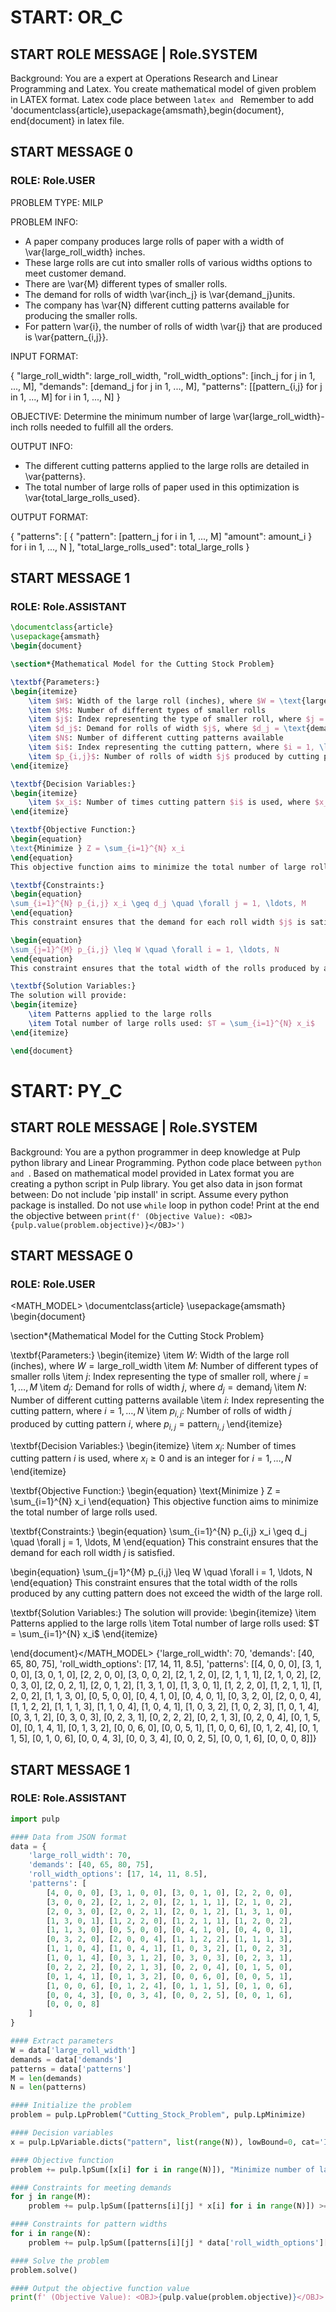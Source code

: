 # START: OR_C 
## START ROLE MESSAGE | Role.SYSTEM 
Background: You are a expert at Operations Research and Linear Programming and Latex. You create mathematical model of given problem in LATEX format. Latex code place between ```latex and ``` Remember to add 'documentclass{article},usepackage{amsmath},begin{document}, end{document} in latex file. 
## START MESSAGE 0 
### ROLE: Role.USER
<DESCRIPTION>
PROBLEM TYPE: MILP

PROBLEM INFO:

- A paper company produces large rolls of paper with a width of \var{large_roll_width} inches.
- These large rolls are cut into smaller rolls of various widths options to meet customer demand.
- There are \var{M} different types of smaller rolls.
- The demand for rolls of width \var{inch_j} ​is \var{demand_j}​ units.
- The company has \var{N} different cutting patterns available for producing the smaller rolls.
- For pattern \var{i}, the number of rolls of width \var{j} that are produced is \var{pattern_{i,j}}.

INPUT FORMAT: 

{
    "large_roll_width": large_roll_width,
    "roll_width_options": [inch_j for j in 1, ..., M],
    "demands": [demand_j for j in 1, ..., M],
    "patterns": [[pattern_{i,j} for j in 1, ..., M] for i in 1, ..., N]
}

OBJECTIVE: Determine the minimum number of large \var{large_roll_width}-inch rolls needed to fulfill all the orders.

OUTPUT INFO:

- The different cutting patterns applied to the large rolls are detailed in \var{patterns}.
- The total number of large rolls of paper used in this optimization is \var{total_large_rolls_used}.

OUTPUT FORMAT:

{
    "patterns": [
        {
         "pattern": [pattern_j for i in 1, ..., M]
         "amount": amount_i
        }
        for i in 1, ..., N
    ],
    "total_large_rolls_used": total_large_rolls
}
</DESCRIPTION>


## START MESSAGE 1 
### ROLE: Role.ASSISTANT
```latex
\documentclass{article}
\usepackage{amsmath}
\begin{document}

\section*{Mathematical Model for the Cutting Stock Problem}

\textbf{Parameters:}
\begin{itemize}
    \item $W$: Width of the large roll (inches), where $W = \text{large\_roll\_width}$
    \item $M$: Number of different types of smaller rolls
    \item $j$: Index representing the type of smaller roll, where $j = 1, \ldots, M$
    \item $d_j$: Demand for rolls of width $j$, where $d_j = \text{demand}_j$
    \item $N$: Number of different cutting patterns available
    \item $i$: Index representing the cutting pattern, where $i = 1, \ldots, N$
    \item $p_{i,j}$: Number of rolls of width $j$ produced by cutting pattern $i$, where $p_{i,j} = \text{pattern}_{i,j}$
\end{itemize}

\textbf{Decision Variables:}
\begin{itemize}
    \item $x_i$: Number of times cutting pattern $i$ is used, where $x_i \geq 0$ and is an integer for $i = 1, \ldots, N$
\end{itemize}

\textbf{Objective Function:}
\begin{equation}
\text{Minimize } Z = \sum_{i=1}^{N} x_i
\end{equation}
This objective function aims to minimize the total number of large rolls used.

\textbf{Constraints:}
\begin{equation}
\sum_{i=1}^{N} p_{i,j} x_i \geq d_j \quad \forall j = 1, \ldots, M
\end{equation}
This constraint ensures that the demand for each roll width $j$ is satisfied.

\begin{equation}
\sum_{j=1}^{M} p_{i,j} \leq W \quad \forall i = 1, \ldots, N
\end{equation}
This constraint ensures that the total width of the rolls produced by any cutting pattern does not exceed the width of the large roll.

\textbf{Solution Variables:}
The solution will provide:
\begin{itemize}
    \item Patterns applied to the large rolls
    \item Total number of large rolls used: $T = \sum_{i=1}^{N} x_i$
\end{itemize}

\end{document}
```

# START: PY_C 
## START ROLE MESSAGE | Role.SYSTEM 
Background: You are a python programmer in deep knowledge at Pulp python library and Linear Programming. Python code place between ```python and ```. Based on mathematical model provided in Latex format you are creating a python script in Pulp library. You get also data in json format between: <DATA></DATA> Do not include 'pip install' in script. Assume every python package is installed. Do not use `while` loop in python code! Print at the end the objective between <OBJ></OBJ> `print(f' (Objective Value): <OBJ>{pulp.value(problem.objective)}</OBJ>')` 
## START MESSAGE 0 
### ROLE: Role.USER
<MATH_MODEL>
\documentclass{article}
\usepackage{amsmath}
\begin{document}

\section*{Mathematical Model for the Cutting Stock Problem}

\textbf{Parameters:}
\begin{itemize}
    \item $W$: Width of the large roll (inches), where $W = \text{large\_roll\_width}$
    \item $M$: Number of different types of smaller rolls
    \item $j$: Index representing the type of smaller roll, where $j = 1, \ldots, M$
    \item $d_j$: Demand for rolls of width $j$, where $d_j = \text{demand}_j$
    \item $N$: Number of different cutting patterns available
    \item $i$: Index representing the cutting pattern, where $i = 1, \ldots, N$
    \item $p_{i,j}$: Number of rolls of width $j$ produced by cutting pattern $i$, where $p_{i,j} = \text{pattern}_{i,j}$
\end{itemize}

\textbf{Decision Variables:}
\begin{itemize}
    \item $x_i$: Number of times cutting pattern $i$ is used, where $x_i \geq 0$ and is an integer for $i = 1, \ldots, N$
\end{itemize}

\textbf{Objective Function:}
\begin{equation}
\text{Minimize } Z = \sum_{i=1}^{N} x_i
\end{equation}
This objective function aims to minimize the total number of large rolls used.

\textbf{Constraints:}
\begin{equation}
\sum_{i=1}^{N} p_{i,j} x_i \geq d_j \quad \forall j = 1, \ldots, M
\end{equation}
This constraint ensures that the demand for each roll width $j$ is satisfied.

\begin{equation}
\sum_{j=1}^{M} p_{i,j} \leq W \quad \forall i = 1, \ldots, N
\end{equation}
This constraint ensures that the total width of the rolls produced by any cutting pattern does not exceed the width of the large roll.

\textbf{Solution Variables:}
The solution will provide:
\begin{itemize}
    \item Patterns applied to the large rolls
    \item Total number of large rolls used: $T = \sum_{i=1}^{N} x_i$
\end{itemize}

\end{document}</MATH_MODEL>
<DATA>
{'large_roll_width': 70, 'demands': [40, 65, 80, 75], 'roll_width_options': [17, 14, 11, 8.5], 'patterns': [[4, 0, 0, 0], [3, 1, 0, 0], [3, 0, 1, 0], [2, 2, 0, 0], [3, 0, 0, 2], [2, 1, 2, 0], [2, 1, 1, 1], [2, 1, 0, 2], [2, 0, 3, 0], [2, 0, 2, 1], [2, 0, 1, 2], [1, 3, 1, 0], [1, 3, 0, 1], [1, 2, 2, 0], [1, 2, 1, 1], [1, 2, 0, 2], [1, 1, 3, 0], [0, 5, 0, 0], [0, 4, 1, 0], [0, 4, 0, 1], [0, 3, 2, 0], [2, 0, 0, 4], [1, 1, 2, 2], [1, 1, 1, 3], [1, 1, 0, 4], [1, 0, 4, 1], [1, 0, 3, 2], [1, 0, 2, 3], [1, 0, 1, 4], [0, 3, 1, 2], [0, 3, 0, 3], [0, 2, 3, 1], [0, 2, 2, 2], [0, 2, 1, 3], [0, 2, 0, 4], [0, 1, 5, 0], [0, 1, 4, 1], [0, 1, 3, 2], [0, 0, 6, 0], [0, 0, 5, 1], [1, 0, 0, 6], [0, 1, 2, 4], [0, 1, 1, 5], [0, 1, 0, 6], [0, 0, 4, 3], [0, 0, 3, 4], [0, 0, 2, 5], [0, 0, 1, 6], [0, 0, 0, 8]]}</DATA>


## START MESSAGE 1 
### ROLE: Role.ASSISTANT
```python
import pulp

#### Data from JSON format
data = {
    'large_roll_width': 70, 
    'demands': [40, 65, 80, 75], 
    'roll_width_options': [17, 14, 11, 8.5], 
    'patterns': [
        [4, 0, 0, 0], [3, 1, 0, 0], [3, 0, 1, 0], [2, 2, 0, 0],
        [3, 0, 0, 2], [2, 1, 2, 0], [2, 1, 1, 1], [2, 1, 0, 2],
        [2, 0, 3, 0], [2, 0, 2, 1], [2, 0, 1, 2], [1, 3, 1, 0],
        [1, 3, 0, 1], [1, 2, 2, 0], [1, 2, 1, 1], [1, 2, 0, 2],
        [1, 1, 3, 0], [0, 5, 0, 0], [0, 4, 1, 0], [0, 4, 0, 1],
        [0, 3, 2, 0], [2, 0, 0, 4], [1, 1, 2, 2], [1, 1, 1, 3],
        [1, 1, 0, 4], [1, 0, 4, 1], [1, 0, 3, 2], [1, 0, 2, 3],
        [1, 0, 1, 4], [0, 3, 1, 2], [0, 3, 0, 3], [0, 2, 3, 1],
        [0, 2, 2, 2], [0, 2, 1, 3], [0, 2, 0, 4], [0, 1, 5, 0],
        [0, 1, 4, 1], [0, 1, 3, 2], [0, 0, 6, 0], [0, 0, 5, 1],
        [1, 0, 0, 6], [0, 1, 2, 4], [0, 1, 1, 5], [0, 1, 0, 6],
        [0, 0, 4, 3], [0, 0, 3, 4], [0, 0, 2, 5], [0, 0, 1, 6],
        [0, 0, 0, 8]
    ]
}

#### Extract parameters
W = data['large_roll_width']
demands = data['demands']
patterns = data['patterns']
M = len(demands)
N = len(patterns)

#### Initialize the problem
problem = pulp.LpProblem("Cutting_Stock_Problem", pulp.LpMinimize)

#### Decision variables
x = pulp.LpVariable.dicts("pattern", list(range(N)), lowBound=0, cat='Integer')

#### Objective function
problem += pulp.lpSum([x[i] for i in range(N)]), "Minimize number of large rolls used"

#### Constraints for meeting demands
for j in range(M):
    problem += pulp.lpSum([patterns[i][j] * x[i] for i in range(N)]) >= demands[j], f"Demand_Constraint_{j}"

#### Constraints for pattern widths
for i in range(N):
    problem += pulp.lpSum([patterns[i][j] * data['roll_width_options'][j] for j in range(M)]) <= W, f"Pattern_Width_Constraint_{i}"

#### Solve the problem
problem.solve()

#### Output the objective function value
print(f' (Objective Value): <OBJ>{pulp.value(problem.objective)}</OBJ>')
```


